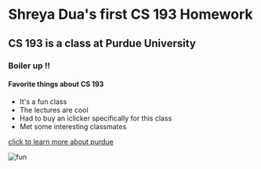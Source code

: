 
# Shreya Dua's first CS 193 Homework
## CS 193 is a class at Purdue University 
### Boiler up !!

#### Favorite things about CS 193
- It's a fun class
- The lectures are cool
- Had to buy an iclicker specifically for this class 
- Met some interesting classmates

<a href="https://www.reddit.com/r/Purdue/"> click to learn more about purdue </a> 

<img src="https://i.imgur.com/nBvAT6V.jpg" alt="fun">

